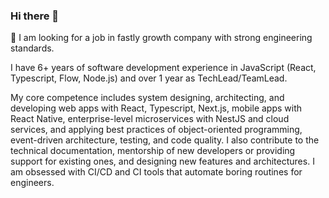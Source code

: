 ### Hi there 👋

🔎 I am looking for a job in fastly growth company with strong engineering standards.

I have 6+ years of software development experience in JavaScript (React, Typescript, Flow, Node.js) and over 1 year as TechLead/TeamLead. 

My core competence includes system designing, architecting, and developing web apps with React, Typescript, Next.js, mobile apps with React Native, enterprise-level microservices with NestJS and cloud services, and applying best practices of object-oriented programming, event-driven architecture, testing, and code quality. 
I also contribute to the technical documentation, mentorship of new developers or providing support for existing ones, and designing new features and architectures. I am obsessed with CI/CD and CI tools that automate boring routines for engineers. 

<!--
**dshuvalov/dshuvalov** is a ✨ _special_ ✨ repository because its `README.md` (this file) appears on your GitHub profile.

Here are some ideas to get you started:

- 🔭 I’m currently working on ...
- 🌱 I’m currently learning ...
- 👯 I’m looking to collaborate on ...
- 🤔 I’m looking for help with ...
- 💬 Ask me about ...
- 📫 How to reach me: ...
- 😄 Pronouns: ...
- ⚡ Fun fact: ...
-->
